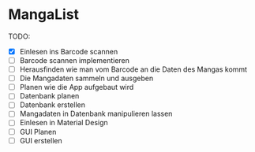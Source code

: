 # MangaList

TODO:
- [X] Einlesen ins Barcode scannen
- [ ] Barcode scannen implementieren
- [ ] Herausfinden wie man vom Barcode an die Daten des Mangas kommt
- [ ] Die Mangadaten sammeln und ausgeben
- [ ] Planen wie die App aufgebaut wird
- [ ] Datenbank planen
- [ ] Datenbank erstellen
- [ ] Mangadaten in Datenbank manipulieren lassen
- [ ] Einlesen in Material Design
- [ ] GUI Planen
- [ ] GUI erstellen

